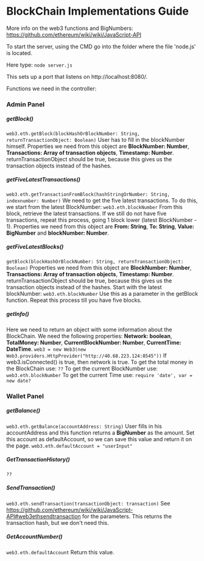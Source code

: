 # BlockChain Implementations Guide

More info on the web3 functions and BigNumbers:
https://github.com/ethereum/wiki/wiki/JavaScript-API

To start the server, using the CMD go into the folder where the file 'node.js' is located.

Here type:
`node server.js`

This sets up a port that listens on http://localhost:8080/.

Functions we need in the controller:

 ### Admin Panel  ###
 
##### getBlock() #####
`web3.eth.getBlock(blockHashOrBlockNumber: String, returnTransactionObject: Boolean)`
User has to fill in the blockNumber himself. Properties we need from this object are **BlockNumber: Number**, **Transactions: Array of transaction objects**, **Timestamp: Number**. returnTransactionObject should be true, because this gives us the transaction objects instead of the hashes.

##### getFiveLatestTransactions() #####
`web3.eth.getTransactionFromBlock(hashStringOrNumber: String, indexnumber: Number)`
We need to get the five latest transactions. To do this, we start from the latest BlockNumber:
`web3.eth.blockNumber`
From this block, retrieve the latest transactions. If we still do not have five transactions, repeat this process, going 1 block lower (latest BlockNumber - 1).
Properties we need from this object are  **From: String**, **To: String**, **Value: BigNumber** and **blockNumber: Number**.

##### getFiveLatestBlocks() #####
`getBlock(blockHashOrBlockNumber: String, returnTransactionObject: Boolean)`
Properties we need from this object are **BlockNumber: Number**, **Transactions: Array of transaction objects**, **Timestamp: Number**. returnTransactionObject should be true, because this gives us the transaction objects instead of the hashes.
Start with the latest blockNumber:
`web3.eth.blockNumber`
Use this as a parameter in the getBlock function. Repeat this process till you have five blocks.

##### getInfo() #####
Here we need to return an object with some information about the BlockChain.
We need the following properties: **Network: boolean**, **TotalMoney: Number**, **CurrentBlockNumber: Number**, **CurrentTime: DateTime**.
`web3 = new Web3(new Web3.providers.HttpProvider("http://40.68.223.124:8545"))`
If web3.isConnected() is true, then network is true.
To get the total money in the BlockChain use:
`??`
To get the current BlockNumber use:
`web3.eth.blockNumber`
To get the current Time use:
`require 'date', var = new date?`

 ### Wallet Panel  ###
 
##### getBalance() ##### 
`web3.eth.getBalance(accountAddress: String)`
User fills in his accountAddress and this function returns a **BigNumber** as the amount.
Set this account as defaultAccount, so we can save this value and return it on the page.
`web3.eth.defaultAccount = "userInput"`
##### GetTransactionHistory() ##### 
`??`


##### SendTransaction() ##### 
`web3.eth.sendTransaction(transactionObject: transaction)`
See https://github.com/ethereum/wiki/wiki/JavaScript-API#web3ethsendtransaction for the parameters.
This returns the transaction hash, but we don't need this.

##### GetAccountNumber() ##### 
`web3.eth.defaultAccount`
Return this value.
